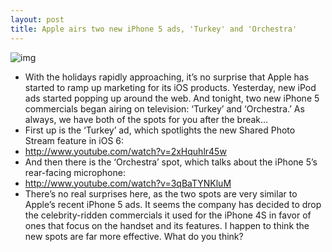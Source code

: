 ```yaml
---
layout: post
title: Apple airs two new iPhone 5 ads, 'Turkey' and 'Orchestra'
---
```

![img](http://media.idownloadblog.com/wp-content/uploads/2012/11/iphone-5-ad1.jpg)
* With the holidays rapidly approaching, it’s no surprise that Apple has started to ramp up marketing for its iOS products. Yesterday, new iPod ads started popping up around the web. And tonight, two new iPhone 5 commercials began airing on television: ‘Turkey’ and ‘Orchestra.’ As always, we have both of the spots for you after the break…
* First up is the ‘Turkey’ ad, which spotlights the new Shared Photo Stream feature in iOS 6:
* http://www.youtube.com/watch?v=2xHquhlr45w
* And then there is the ‘Orchestra’ spot, which talks about the iPhone 5’s rear-facing microphone:
* http://www.youtube.com/watch?v=3qBaTYNKluM
* There’s no real surprises here, as the two spots are very similar to Apple’s recent iPhone 5 ads. It seems the company has decided to drop the celebrity-ridden commercials it used for the iPhone 4S in favor of ones that focus on the handset and its features. I happen to think the new spots are far more effective. What do you think?

